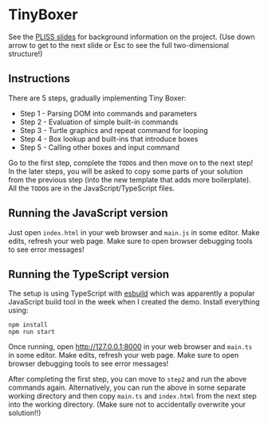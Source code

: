# TinyBoxer

See the [PLISS slides](http://tpetricek.github.io/Talks/2025/programming-systems/pliss/#/6) for
background information on the project. (Use down arrow to get to the next slide or Esc to
see the full two-dimensional structure!)

## Instructions

There are 5 steps, gradually implementing Tiny Boxer:

* Step 1 - Parsing DOM into commands and parameters
* Step 2 - Evaluation of simple built-in commands
* Step 3 - Turtle graphics and repeat command for looping
* Step 4 - Box lookup and built-ins that introduce boxes
* Step 5 - Calling other boxes and input command

Go to the first step, complete the `TODO`s and then move on to the next step! In the later steps, you will be asked to copy some parts of your solution from the previous step (into the new template that adds more boilerplate). All the `TODO`s are in the JavaScript/TypeScript files.

## Running the JavaScript version

Just open `index.html` in your web browser and `main.js` in some editor. Make edits, refresh your web page. Make sure to open browser debugging tools to see error messages!

## Running the TypeScript version

The setup is using TypeScript with [esbuild](https://esbuild.github.io/) which was apparently a popular JavaScript build tool in the week when I created the demo. Install everything using:

```
npm install
npm run start
```

Once running, open http://127.0.0.1:8000 in your web browser and `main.ts` in some editor. Make edits, refresh your web page. Make sure to open browser debugging tools to see error messages!

After completing the first step, you can move to `step2` and run the above commands again. Alternatively, you can run the above in some separate working directory and then copy `main.ts` and `index.html` from the next step into the working directory. (Make sure not to accidentally overwrite your solution!!)
